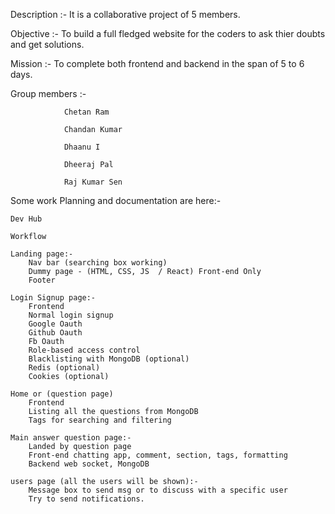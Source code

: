 Description   :- It is a collaborative project of 5 members.

Objective     :- To build a full fledged website for the coders to ask thier doubts and get solutions.

Mission       :- To complete both frontend and backend in the span of 5 to 6 days.

Group members :- 

                Chetan Ram
                
                Chandan Kumar
                
                Dhaanu I
                
                Dheeraj Pal
                
                Raj Kumar Sen


Some work Planning and documentation are here:-

	Dev Hub

	Workflow
	
	Landing page:- 
		Nav bar (searching box working)
		Dummy page - (HTML, CSS, JS  / React) Front-end Only
		Footer

	Login Signup page:-  
		Frontend
		Normal login signup
		Google Oauth
		Github Oauth
		Fb Oauth
		Role-based access control
		Blacklisting with MongoDB (optional)
		Redis (optional)
		Cookies (optional)

	Home or (question page) 
		Frontend
		Listing all the questions from MongoDB
		Tags for searching and filtering

	Main answer question page:- 
		Landed by question page
		Front-end chatting app, comment, section, tags, formatting 
		Backend web socket, MongoDB

	users page (all the users will be shown):- 
		Message box to send msg or to discuss with a specific user
		Try to send notifications.


